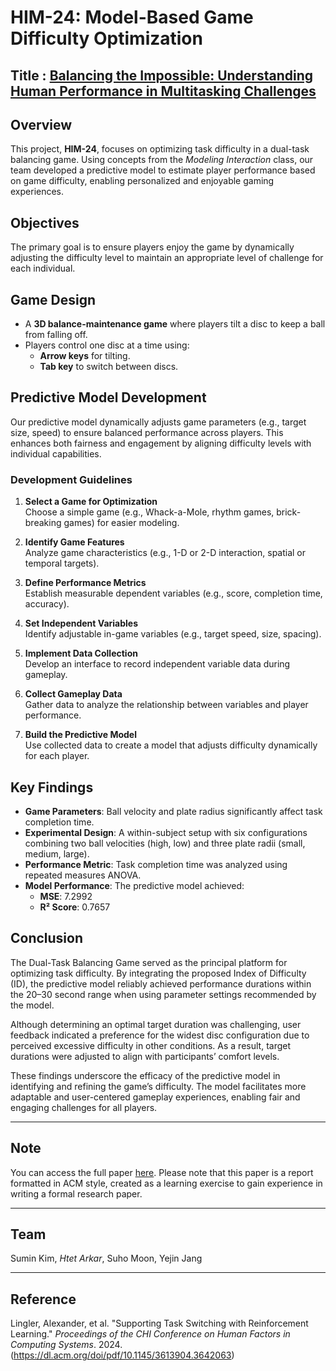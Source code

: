 # HIM-24: Model-Based Game Difficulty Optimization
## Title : [Balancing the Impossible: Understanding Human Performance in Multitasking Challenges](https://github.com/hak3601/HIM-24/blob/main/paper.pdf)

## Overview

This project, **HIM-24**, focuses on optimizing task difficulty in a dual-task balancing game. Using concepts from the *Modeling Interaction* class, our team developed a predictive model to estimate player performance based on game difficulty, enabling personalized and enjoyable gaming experiences.


## Objectives

The primary goal is to ensure players enjoy the game by dynamically adjusting the difficulty level to maintain an appropriate level of challenge for each individual.


## Game Design

- A **3D balance-maintenance game** where players tilt a disc to keep a ball from falling off.
- Players control one disc at a time using:
  - **Arrow keys** for tilting.
  - **Tab key** to switch between discs.


## Predictive Model Development

Our predictive model dynamically adjusts game parameters (e.g., target size, speed) to ensure balanced performance across players. This enhances both fairness and engagement by aligning difficulty levels with individual capabilities.

### Development Guidelines

1. **Select a Game for Optimization**  
   Choose a simple game (e.g., Whack-a-Mole, rhythm games, brick-breaking games) for easier modeling.

2. **Identify Game Features**  
   Analyze game characteristics (e.g., 1-D or 2-D interaction, spatial or temporal targets).

3. **Define Performance Metrics**  
   Establish measurable dependent variables (e.g., score, completion time, accuracy).

4. **Set Independent Variables**  
   Identify adjustable in-game variables (e.g., target speed, size, spacing).

5. **Implement Data Collection**  
   Develop an interface to record independent variable data during gameplay.

6. **Collect Gameplay Data**  
   Gather data to analyze the relationship between variables and player performance.

7. **Build the Predictive Model**  
   Use collected data to create a model that adjusts difficulty dynamically for each player.


## Key Findings

- **Game Parameters**: Ball velocity and plate radius significantly affect task completion time.
- **Experimental Design**: A within-subject setup with six configurations combining two ball velocities (high, low) and three plate radii (small, medium, large).
- **Performance Metric**: Task completion time was analyzed using repeated measures ANOVA.
- **Model Performance**: The predictive model achieved:
  - **MSE**: 7.2992
  - **R² Score**: 0.7657


## Conclusion

The Dual-Task Balancing Game served as the principal platform for optimizing task difficulty. By integrating the proposed Index of Difficulty (ID), the predictive model reliably achieved performance durations within the 20–30 second range when using parameter settings recommended by the model.

Although determining an optimal target duration was challenging, user feedback indicated a preference for the widest disc configuration due to perceived excessive difficulty in other conditions. As a result, target durations were adjusted to align with participants’ comfort levels.

These findings underscore the efficacy of the predictive model in identifying and refining the game’s difficulty. The model facilitates more adaptable and user-centered gameplay experiences, enabling fair and engaging challenges for all players.

---
## Note

You can access the full paper [here](https://github.com/hak3601/HIM-24/blob/main/paper.pdf). Please note that this paper is a report formatted in ACM style, created as a learning exercise to gain experience in writing a formal research paper.

---

## Team 

Sumin Kim, *Htet Arkar*, Suho Moon, Yejin Jang

---
## Reference

Lingler, Alexander, et al. "Supporting Task Switching with Reinforcement Learning." *Proceedings of the CHI Conference on Human Factors in Computing Systems*. 2024.(https://dl.acm.org/doi/pdf/10.1145/3613904.3642063)

